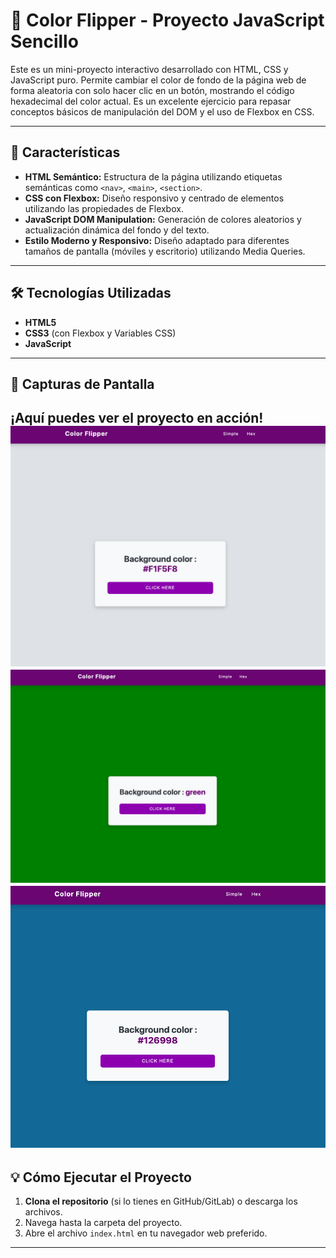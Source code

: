 # 🎨 Color Flipper - Proyecto JavaScript Sencillo

Este es un mini-proyecto interactivo desarrollado con HTML, CSS y JavaScript puro. Permite cambiar el color de fondo de la página web de forma aleatoria con solo hacer clic en un botón, mostrando el código hexadecimal del color actual. Es un excelente ejercicio para repasar conceptos básicos de manipulación del DOM y el uso de Flexbox en CSS.

---

## 🚀 Características

* **HTML Semántico:** Estructura de la página utilizando etiquetas semánticas como `<nav>`, `<main>`, `<section>`.
* **CSS con Flexbox:** Diseño responsivo y centrado de elementos utilizando las propiedades de Flexbox.
* **JavaScript DOM Manipulation:** Generación de colores aleatorios y actualización dinámica del fondo y del texto.
* **Estilo Moderno y Responsivo:** Diseño adaptado para diferentes tamaños de pantalla (móviles y escritorio) utilizando Media Queries.

---

## 🛠️ Tecnologías Utilizadas

* **HTML5**
* **CSS3** (con Flexbox y Variables CSS)
* **JavaScript**

---

## 📸 Capturas de Pantalla

¡Aquí puedes ver el proyecto en acción!
![image1](assets/MainScreenShoot.png)
![image2](assets/SimpleScreenShoot.png)
![image3](assets/HexScreenShoot.png)
---

## 💡 Cómo Ejecutar el Proyecto

1.  **Clona el repositorio** (si lo tienes en GitHub/GitLab) o descarga los archivos.
2.  Navega hasta la carpeta del proyecto.
3.  Abre el archivo `index.html` en tu navegador web preferido.

---


